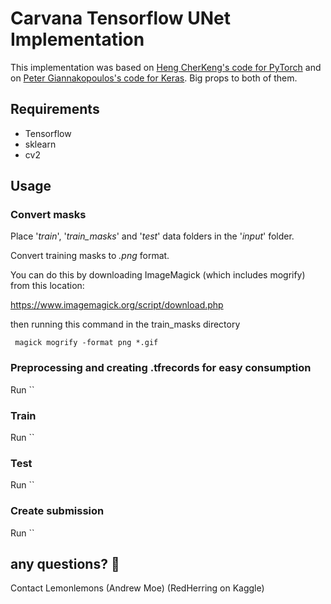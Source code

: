 # Carvana Tensorflow UNet Implementation

This implementation was based on [Heng CherKeng's code for PyTorch](https://www.kaggle.com/c/carvana-image-masking-challenge/discussion/37208)
and on [Peter Giannakopoulos's code for Keras](https://github.com/petrosgk/Kaggle-Carvana-Image-Masking-Challenge). Big props to both of them.

## Requirements
* Tensorflow
* sklearn
* cv2

## Usage
### Convert masks
Place '*train*', '*train_masks*' and '*test*' data folders in the '*input*' folder.

Convert training masks to *.png* format. 

You can do this by downloading ImageMagick (which includes mogrify) from this location:

https://www.imagemagick.org/script/download.php

then running this command in the train_masks directory

` magick mogrify -format png *.gif` 

### Preprocessing and creating .tfrecords for easy consumption
Run ``

### Train
Run ``

### Test
Run ``

### Create submission
Run `` 

## any questions? :jack_o_lantern:
Contact Lemonlemons (Andrew Moe) (RedHerring on Kaggle)
